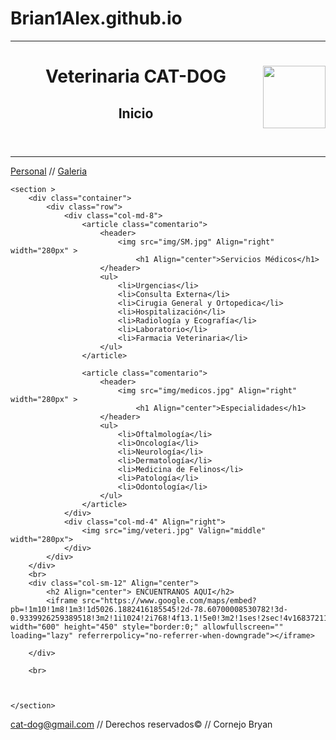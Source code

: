 # Brian1Alex.github.io
<!DOCTYPE html>
<html lang="en">
<head>
    <title>Cat-Dog</title>
    <link href="https://cdn.jsdelivr.net/npm/bootstrap@5.3.0-alpha1/dist/css/bootstrap.min.css" rel="stylesheet"
    integrity="sha384-GLhlTQ8iRABdZLl6O3oVMWSktQOp6b7In1Zl3/Jr59b6EGGoI1aFkw7cmDA6j6gD" crossorigin="anonymous">
    <link rel="stylesheet" href="styles/estilo.css">


</head>
<body >
    <hr>
   <header id="cabecera">
        <img src="img/logo.png" Align="right" width="100px" >
        <h1 align="center">Veterinaria CAT-DOG</h1> 
        <h2 align="center">Inicio</h2>
   </header>
   <hr>
   <nav>
        <a href="Personal.html">Personal</a> // <a href="Galeria.html">Galeria</a>
   </nav>
   
   

    <section >
        <div class="container">
            <div class="row">
                <div class="col-md-8">
                    <article class="comentario">
                        <header>
                            <img src="img/SM.jpg" Align="right" width="280px" >
                                <h1 Align="center">Servicios Médicos</h1>
                        </header>
                        <ul>
                            <li>Urgencias</li>
                            <li>Consulta Externa</li>
                            <li>Cirugia General y Ortopedica</li>
                            <li>Hospitalización</li>
                            <li>Radiología y Ecografía</li>
                            <li>Laboratorio</li>
                            <li>Farmacia Veterinaria</li>
                        </ul>
                    </article>
        
                    <article class="comentario">
                        <header>
                            <img src="img/medicos.jpg" Align="right" width="280px" >
                                <h1 Align="center">Especialidades</h1>
                        </header>
                        <ul>
                            <li>Oftalmología</li>
                            <li>Oncología</li>
                            <li>Neurología</li>
                            <li>Dermatología</li>
                            <li>Medicina de Felinos</li>
                            <li>Patología</li>
                            <li>Odontología</li>
                        </ul>
                    </article>
                </div>
                <div class="col-md-4" Align="right">
                    <img src="img/veteri.jpg" Valign="middle" width="280px">
                </div>
            </div>
        </div>
        <br>
        <div class="col-sm-12" Align="center">
            <h2 Align="center"> ENCUENTRANOS AQUI</h2>
            <iframe src="https://www.google.com/maps/embed?pb=!1m10!1m8!1m3!1d5026.1882416185545!2d-78.60700008530782!3d-0.9339926259389518!3m2!1i1024!2i768!4f13.1!5e0!3m2!1ses!2sec!4v1683721147976!5m2!1ses!2sec" width="600" height="450" style="border:0;" allowfullscreen="" loading="lazy" referrerpolicy="no-referrer-when-downgrade"></iframe>

        </div>

        <br>

      
            
    </section>
  <footer class="footer">
   <a Align="center" href="mailto: brian.bacs25@gmail.com" >cat-dog@gmail.com</a> // Derechos reservados© // Cornejo Bryan
   </footer>
</body>
</html>
